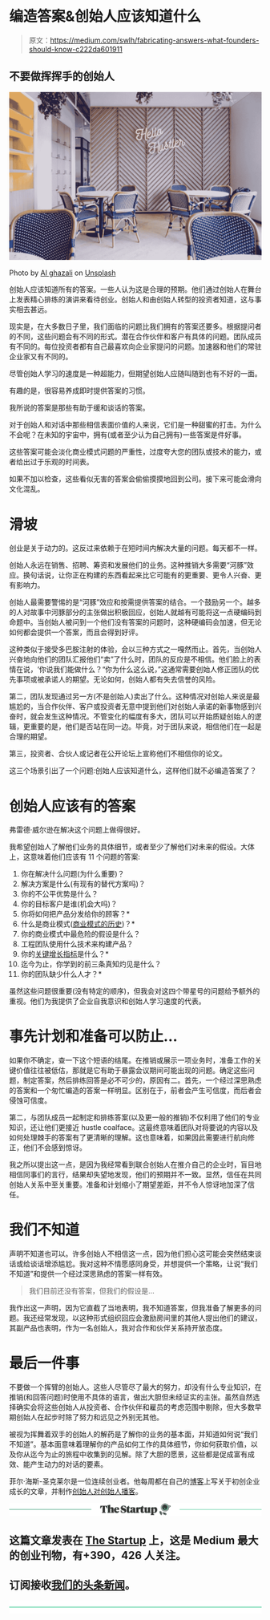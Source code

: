 # 编造答案&创始人应该知道什么

> 原文：<https://medium.com/swlh/fabricating-answers-what-founders-should-know-c222da601911>

## 不要做挥挥手的创始人

[![](img/38ee1460758bc951df9009375f8017d6.png)](http://eepurl.com/drIF7r)

Photo by [Al ghazali](https://unsplash.com/photos/3KmWk2WC_Z0?utm_source=unsplash&utm_medium=referral&utm_content=creditCopyText) on [Unsplash](https://unsplash.com/collections/3425514/blog/000b006d3af1e5e7cbf2b93a15ec532e?utm_source=unsplash&utm_medium=referral&utm_content=creditCopyText)

创始人应该知道所有的答案。一些人认为这是合理的预期。他们通过创始人在舞台上发表精心排练的演讲来看待创业。创始人和由创始人转型的投资者知道，这与事实相去甚远。

现实是，在大多数日子里，我们面临的问题比我们拥有的答案还要多。根据提问者的不同，这些问题会有不同的形式。潜在合作伙伴和客户有具体的问题。团队成员有不同的。每位投资者都有自己最喜欢向企业家提问的问题。加速器和他们的常驻企业家又有不同的。

尽管创始人学习的速度是一种超能力，但期望创始人应随叫随到也有不好的一面。

有趣的是，很容易养成即时提供答案的习惯。

我所说的答案是那些有助于缓和谈话的答案。

对于创始人和对话中那些相信表面价值的人来说，它们是一种甜蜜的打击。为什么不会呢？在未知的宇宙中，拥有(或者至少认为自己拥有)一些答案是件好事。

这些答案可能会淡化商业模式问题的严重性，过度夸大您的团队或技术的能力，或者给出过于乐观的时间表。

如果不加以检查，这些看似无害的答案会偷偷摸摸地回到公司。接下来可能会滑向文化混乱。

# 滑坡

创业是关于动力的。这反过来依赖于在短时间内解决大量的问题。每天都不一样。

创始人永远在销售、招聘、筹资和发展他们的业务。这种推销大多需要“河豚”效应。换句话说，让你正在构建的东西看起来比它可能有的更重要、更令人兴奋、更有影响力。

创始人最需要警惕的是“河豚”效应和按需提供答案的结合。一个鼓励另一个。越多的人对故事中河豚部分的主张做出积极回应，创始人就越有可能将这一点硬编码到命题中。当创始人被问到一个他们没有答案的问题时，这种硬编码会加速，但无论如何都会提供一个答案，而且会得到好评。

这种类似于接受多巴胺注射的体验，会以三种方式之一嘎然而止。首先，当创始人兴奋地向他们的团队汇报他们“卖”了什么时，团队的反应是不相信。他们脸上的表情在说，‘你说我们能做什么？“你为什么这么说，”这通常需要创始人修正团队的优先事项或被承诺人的期望。无论如何，创始人都有失去信誉的风险。

第二，团队发现通过另一方(不是创始人)卖出了什么。这种情况对创始人来说是最尴尬的，当合作伙伴、客户或投资者无意中提到他们对创始人承诺的新事物感到兴奋时，就会发生这种情况。不管变化的幅度有多大，团队可以开始质疑创始人的逻辑，更重要的是，他们是否站在同一边。毕竟，对于团队来说，相信他们在一起是合理的期望。

第三，投资者、合伙人或记者在公开论坛上宣称他们不相信你的论文。

这三个场景引出了一个问题:创始人应该知道什么，这样他们就不必编造答案了？

# 创始人应该有的答案

弗雷德·威尔逊在解决这个问题上做得很好。

我希望创始人了解他们业务的具体细节，或者至少了解他们对未来的假设。大体上，这意味着他们应该有 11 个问题的答案:

1.  你在解决什么问题(为什么重要)？
2.  解决方案是什么(有现有的替代方案吗)？
3.  你的不公平优势是什么？
4.  你的目标客户是谁(机会大吗)？
5.  你将如何把产品分发给你的顾客？*
6.  什么是商业模式([商业模式的历史](https://philhsc.com/business-model-history/))？*
7.  你的商业模式中最危险的假设是什么？
8.  工程团队使用什么技术来构建产品？
9.  你的[关键增长指标](https://philhsc.com/love-is-all-you-need/)是什么？*
10.  迄今为止，你学到的前三条真知灼见是什么？
11.  你的团队缺少什么人才？*

虽然这些问题很重要(没有特定的顺序)，但我会对这四个带星号的问题给予额外的重视。他们为我提供了企业自我意识和创始人学习速度的代表。

# 事先计划和准备可以防止…

如果你不确定，查一下这个短语的结尾。在推销或展示一项业务时，准备工作的关键价值往往被低估，那就是它有助于暴露会议期间可能出现的问题。确定这些问题，制定答案，然后排练回答是必不可少的，原因有二。首先，一个经过深思熟虑的答案和一个匆忙编造的答案一样明显。区别在于，前者会产生可信度，而后者会侵蚀可信度。

第二，与团队成员一起制定和排练答案(以及更一般的推销)不仅利用了他们的专业知识，还让他们更接近 hustle coalface。这最终意味着团队对将要说的内容以及如何处理棘手的答案有了更清晰的理解。这也意味着，如果因此需要进行航向修正，他们不会感到惊讶。

我之所以提出这一点，是因为我经常看到联合创始人在推介自己的企业时，盲目地相信同事们的言行，结果却失望地发现，他们的预期并不一致。显然，信任在共同创始人关系中至关重要。准备和计划缩小了期望差距，并不令人惊讶地加深了信任。

# 我们不知道

声明不知道也可以。许多创始人不相信这一点，因为他们担心这可能会突然结束谈话或给谈话增添尴尬。我对这种不情愿感同身受，并想提供一个策略，让说“我们不知道”和提供一个经过深思熟虑的答案一样有效。

> 我们目前还没有答案，但我们的假设是…

我作出这一声明，因为它直截了当地表明，我不知道答案，但我准备了解更多的问题。我还经常发现，以这种形式组织回应会激励房间里的其他人提出他们的建议，其副产品也表明，作为一名创始人，我对合作和伙伴关系持开放态度。

# 最后一件事

不要做一个挥臂的创始人。这些人尽管尽了最大的努力，却没有什么专业知识，在推销(和回答问题)时使用不具体的语言，做出大胆但未经证实的主张。虽然自然选择确实会将这些创始人从投资者、合作伙伴和雇员的考虑范围中剔除，但大多数早期创始人在起步时除了努力和远见之外别无其他。

被视为挥舞着双手的创始人的解药是了解你的业务的基本面，并知道如何说“我们不知道”。基本面意味着理解你的产品如何工作的具体细节，你如何获取价值，以及你从迄今为止的旅程中收集到的见解。除了大胆的愿景，这些都是促成富有成效、能产生动力的对话的要素。

菲尔·海斯-圣克莱尔是一位连续创业者。他每周都在自己的[博客](https://philhsc.com)上写关于初创企业成长的文章，并制作[创始人对创始人播客](https://foundertofounderpodcast.com)。

[![](img/308a8d84fb9b2fab43d66c117fcc4bb4.png)](https://medium.com/swlh)

## 这篇文章发表在 [The Startup](https://medium.com/swlh) 上，这是 Medium 最大的创业刊物，有+390，426 人关注。

## 订阅接收[我们的头条新闻](http://growthsupply.com/the-startup-newsletter/)。

[![](img/b0164736ea17a63403e660de5dedf91a.png)](https://medium.com/swlh)